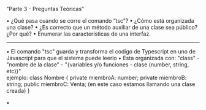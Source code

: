 "Parte 3 - Preguntas Teóricas"

• ¿Qué pasa cuando se corre el comando “tsc”?
• ¿Cómo está organizada una clase?
• ¿Es correcto que un método auxiliar de una clase sea público? ¿Por qué?
• Enumerar las características de una interfaz.

------------------------------------------------------------------------------------------------------------------------

• El comando "tsc" guarda y transforma el codigo de Typescript en uno de Javascript para que el sistema puede leerlo
• Esta organizada con: "class" - "nombre de la clase" - "{variables y/o funciones - clase (number, string, etc)}"  
ejemplo:
class Nombre {
    private miembroA: number; 
    private miembroB: string; 
    public miembroC: Venta; (en este caso estamos llamando una clase creada)
 }
 
•
